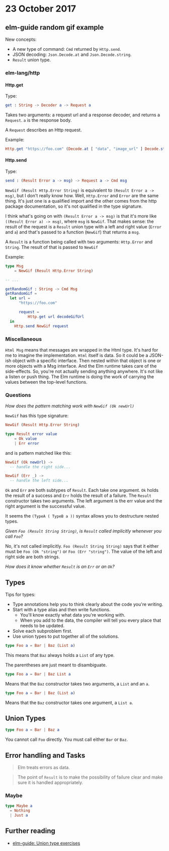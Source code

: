 # 23 October 2017

## elm-guide random gif example

New concepts:

- A new type of command: `Cmd` returned by `Http.send`.
- JSON decoding: `Json.Decode.at` and `Json.Decode.string`.
- `Result` union type.

### elm-lang/http

#### Http.get

Type:

```elm
get : String -> Decoder a -> Request a
```

Takes two arguments: a request url and a response decoder, and returns
a `Request`. `a` is the response body.

A `Request` describes an Http request.

Example:

```elm
Http.get "https://foo.com" (Decode.at [ "data", "image_url" ] Decode.string)
```

#### Http.send

Type:

```elm
send : (Result Error a -> msg) -> Request a -> Cmd msg
```

`NewGif (Result Http.Error String)` is equivalent to `(Result Error a -> msg)`,
but I don't really know how. Well, `Http.Error` and `Error` are the same thing.
It's just one is a qualified import and the other comes  from the http package
documentation, so it's not qualified in the type signature.

I think what's going on with `(Result Error a -> msg)` is that it's more like
`((Result Error a) -> msg)`, where `msg` is `NewGif`. That makes sense: the result
of the request is a `Result` union type with a left and right value (`Error` and `a`)
and that's passed to a function (`NewGif`) that returns a `msg`.

A `Result` is a function being called with two arguments: `Http.Error` and `String`.
The result of that is passed to `NewGif`

Example:

```elm
type Msg 
    = NewGif (Result Http.Error String)

-- ...

getRandomGif : String -> Cmd Msg
getRandomGif =
  let url = 
      "https://foo.com"

      request =
          Http.get url decodeGifUrl
  in
    Http.send NewGif request
```


### Miscellaneous

`Html Msg` means that messages are wrapped in the Html type. It's hard for me to 
imagine the implementation. `Html` itself is data. So it could be a JSON-ish object
with a specific interface. Then nested within that object is one or more objects 
with a Msg interface. And the Elm runtime takes care of the side-effects. So,
you're not actually sending anything anywhere. It's not like a listen or push thing.
The Elm runtime is doing the work of carrying the values between the top-level functions.

### Questions

_How does the pattern matching work with `NewGif (Ok newUrl) `_

`NewGif` has this type signature:

```elm
NewGif (Result Http.Error String)
```

```elm
type Result error value 
    = Ok value 
    | Err error
```

and is pattern matched like this:

```elm
NewGif (Ok newUrl) ->
  -- handle the right side...

NewGif (Err _) ->
  -- handle the left side...
```

`Ok` and `Err` are both subtypes of `Result`. Each take one argument. `Ok` holds
the result of a success and `Err` holds the result of a failure. The `Result`
constructor takes two arguments. The left argument is the err value and the right
argument is the successful value.

It seems the `(TypeA ( TypeB a ))` syntax allows you to destructure nested types.

_Given `Foo (Result String String)`, is `Result` called implicitly whenever you 
call `Foo`?_

No, it's not called implicitly. `Foo (Result String String)` says that it either 
must be `Foo (Ok "string")` or `Foo (Err "string")`. The value of the left and
right side are both strings.

_How does it know whether `Result` is an `Err` or an `Ok`?_


## Types

Tips for types:

- Type annotations help  you to think clearly about the code you're writing.
- Start with a type alias and then write functions.
    - You'll know exactly what data you're working with.
    - When you add to the data, the compiler will tell you every place that
      needs to be updated.
- Solve each subproblem first. 
- Use union types to put together all of the solutions.

```elm
type Foo a = Bar | Baz (List a)
```

This means that `Baz` always holds a `List` of any type. 

The parentheses are just meant to disambiguate. 

```elm
type Foo a = Bar | Baz List a
```

Means that the `Baz` constructor takes two arguments, a `List` and an `a`.


```elm
type Foo a = Bar | Baz (List a)
```

Means that the `Baz` constructor takes one argument, a `List a`.

## Union Types

```elm
type Foo a = Bar | Baz a
```

You cannot call `Foo` directly. You must call either `Bar` or `Baz`.


## Error handling and Tasks

> Elm treats errors as data.

> The point of `Result` is to make the possibility of failure clear and make sure
> it is handled appropriately.

### Maybe


```elm
type Maybe a 
  = Nothing 
  | Just a 
```

## Further reading

- [elm-guide: Union type exercises](http://elm-lang.org/examples/binary-tree)

